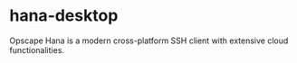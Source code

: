 # hana-desktop
Opscape Hana is a modern cross-platform SSH client with extensive cloud functionalities.
